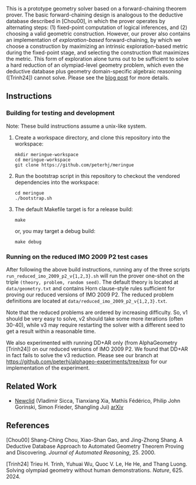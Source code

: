 This is a prototype geometry solver based on a forward-chaining
theorem prover.
The basic forward-chaining design is analogous to the
deductive database described in [Chou00],
in which the prover operates by alternating steps:
(1) fixed-point computation of logical inferences, and 
(2) choosing a valid geometric construction.
However, our prover also contains an implementation of
_exploration-based_ forward-chaining,
by which we choose a construction by maximizing an intrinsic
exploration-based metric during the fixed-point stage,
and selecting the construction that maximizes the metric.
This form of exploration alone turns out to be sufficient to
solve a hard reduction of an olympiad-level geometry problem,
which even the deductive database plus geometry domain-specific
algebraic reasoning ([Trinh24]) cannot solve.
Please see the
[blog post](https://peterhj.github.io/notes/exp.html)
for more details.

## Instructions

### Building for testing and development

Note: These build instructions assume a unix-like system.

1.  Create a workspace directory, and clone this repository
    into the workspace:

        mkdir meringue-workspace
        cd meringue-workspace
        git clone https://github.com/peterhj/meringue

2.  Run the bootstrap script in this repository to checkout
    the vendored dependencies into the workspace:

        cd meringue
        ./bootstrap.sh

3.  The default Makefile target is for a release build:

        make

    or, you may target a debug build:

        make debug

### Running on the reduced IMO 2009 P2 test cases

After following the above build instructions, running any of
the three scripts `run_reduced_imo_2009_p2_v{1,2,3}.sh`
will run the prover one-shot on the triple
`(theory, problem, random seed)`.
The default theory is located at `data/geometry.txt` and
contains Horn clause-style rules sufficient for proving our
reduced versions of IMO 2009 P2.
The reduced problem definitions are located at
`data/reduced_imo_2009_p2_v{1,2,3}.txt`.

Note that the reduced problems are ordered by increasing
difficulty.
So, v1 should be very easy to solve,
v2 should take some more iterations (often 30-40),
while v3 may require restarting the solver with a different
seed to get a result within a reasonable time.

We also experimented with running DD+AR only
(from AlphaGeometry [Trinh24])
on our reduced versions of IMO 2009 P2.
We found that DD+AR in fact fails to solve the v3 reduction.
Please see our branch at
https://github.com/peterhj/alphageo-experiments/tree/exp
for our implementation of the experiment.

## Related Work

- [Newclid](https://github.com/LMCRC/Newclid)
  (Vladimir Sicca, Tianxiang Xia, Mathïs Fédérico,
  Philip John Gorinski, Simon Frieder, Shangling Jui)
  [arXiv](https://arxiv.org/abs/2411.11938)

## References

[Chou00] Shang-Ching Chou, Xiao-Shan Gao, and Jing-Zhong Shang.
A Deductive Database Approach to Automated Geometry Theorem
Proving and Discovering. _Journal of Automated Reasoning_,
25. 2000.

[Trinh24] Trieu H. Trinh, Yuhuai Wu, Quoc V. Le, He He, and
Thang Luong. Solving olympiad geometry without human
demonstrations. _Nature_, 625. 2024.

